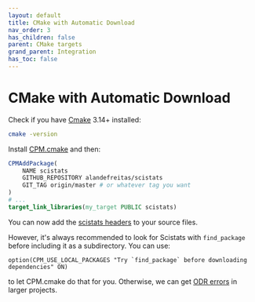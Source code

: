 ```yaml
---
layout: default
title: CMake with Automatic Download
nav_order: 3
has_children: false
parent: CMake targets
grand_parent: Integration
has_toc: false
---
```

# CMake with Automatic Download

Check if you have [Cmake](http://cmake.org) 3.14+ installed:

```bash
cmake -version
```

Install [CPM.cmake](https://github.com/TheLartians/CPM.cmake) and then:

```cmake
CPMAddPackage(
    NAME scistats
    GITHUB_REPOSITORY alandefreitas/scistats
    GIT_TAG origin/master # or whatever tag you want
)
# ...
target_link_libraries(my_target PUBLIC scistats)
```

You can now add the [scistats headers](#examples) to your source files.

However, it's always recommended to look for Scistats with `find_package` before including it as a subdirectory. You can use:

```
option(CPM_USE_LOCAL_PACKAGES "Try `find_package` before downloading dependencies" ON)
```

to let CPM.cmake do that for you. Otherwise, we can get [ODR errors](https://en.wikipedia.org/wiki/One_Definition_Rule) in larger projects.




<!-- Generated with mdsplit: https://github.com/alandefreitas/mdsplit -->
